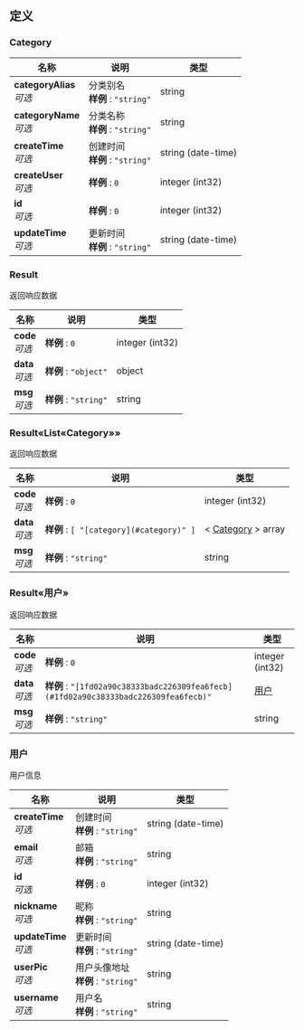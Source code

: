 
<a name="definitions"></a>
## 定义

<a name="category"></a>
### Category

|名称|说明|类型|
|---|---|---|
|**categoryAlias**  <br>*可选*|分类别名  <br>**样例** : `"string"`|string|
|**categoryName**  <br>*可选*|分类名称  <br>**样例** : `"string"`|string|
|**createTime**  <br>*可选*|创建时间  <br>**样例** : `"string"`|string (date-time)|
|**createUser**  <br>*可选*|**样例** : `0`|integer (int32)|
|**id**  <br>*可选*|**样例** : `0`|integer (int32)|
|**updateTime**  <br>*可选*|更新时间  <br>**样例** : `"string"`|string (date-time)|


<a name="result"></a>
### Result
返回响应数据


|名称|说明|类型|
|---|---|---|
|**code**  <br>*可选*|**样例** : `0`|integer (int32)|
|**data**  <br>*可选*|**样例** : `"object"`|object|
|**msg**  <br>*可选*|**样例** : `"string"`|string|


<a name="b47a60eaea668ca45a059f22ebfdcc21"></a>
### Result«List«Category»»
返回响应数据


|名称|说明|类型|
|---|---|---|
|**code**  <br>*可选*|**样例** : `0`|integer (int32)|
|**data**  <br>*可选*|**样例** : `[ "[category](#category)" ]`|< [Category](#category) > array|
|**msg**  <br>*可选*|**样例** : `"string"`|string|


<a name="54e87c9d45da45de0ebe8369dbf7cba2"></a>
### Result«用户»
返回响应数据


|名称|说明|类型|
|---|---|---|
|**code**  <br>*可选*|**样例** : `0`|integer (int32)|
|**data**  <br>*可选*|**样例** : `"[1fd02a90c38333badc226309fea6fecb](#1fd02a90c38333badc226309fea6fecb)"`|[用户](#1fd02a90c38333badc226309fea6fecb)|
|**msg**  <br>*可选*|**样例** : `"string"`|string|


<a name="1fd02a90c38333badc226309fea6fecb"></a>
### 用户
用户信息


|名称|说明|类型|
|---|---|---|
|**createTime**  <br>*可选*|创建时间  <br>**样例** : `"string"`|string (date-time)|
|**email**  <br>*可选*|邮箱  <br>**样例** : `"string"`|string|
|**id**  <br>*可选*|**样例** : `0`|integer (int32)|
|**nickname**  <br>*可选*|昵称  <br>**样例** : `"string"`|string|
|**updateTime**  <br>*可选*|更新时间  <br>**样例** : `"string"`|string (date-time)|
|**userPic**  <br>*可选*|用户头像地址  <br>**样例** : `"string"`|string|
|**username**  <br>*可选*|用户名  <br>**样例** : `"string"`|string|



